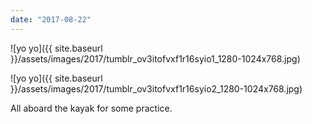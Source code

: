 ```yaml
---
date: "2017-08-22"
---
```


![yo yo]({{ site.baseurl }}/assets/images/2017/tumblr_ov3itofvxf1r16syio1_1280-1024x768.jpg)

![yo yo]({{ site.baseurl }}/assets/images/2017/tumblr_ov3itofvxf1r16syio2_1280-1024x768.jpg)

All aboard the kayak for some practice.
